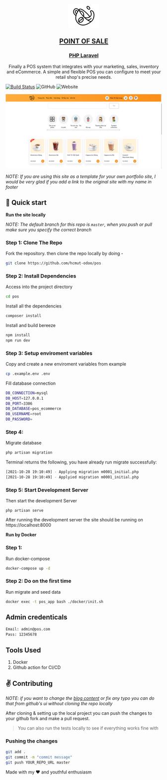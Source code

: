 <p align="center">
  <a href="https://buymee.herokuapp.com">
    <img alt="Buymee website" src="./public/images/logo/logo-2.png" width="100" />
    <h2 align="center">POINT OF SALE</h2>
    <h3 align="center">PHP Laravel</h3>
  </a>
</p> 
<p align="center">Finally a POS system that integrates with your marketing, sales, inventory and eCommerce. A simple and flexible POS you can configure to meet your retail shop's precise needs.</p>

[![Build Status](https://travis-ci.org/anuraghazra/anuraghazra.github.io.svg?branch=develop)](https://travis-ci.org/anuraghazra/anuraghazra.github.io)
![GitHub](https://img.shields.io/github/license/anuraghazra/anuraghazra.github.io)
![Website](https://img.shields.io/website?down_message=offline&label=site&up_message=online&url=http%3A%2F%2Fanuraghazra.github.io)


![Anurag Hazra Site Preview](./public/images/home/capture.PNG)


*NOTE: If you are using this site as a template for your own portfolio site, I would be very glad if you add a link to the original site with my name in footer*

## :rocket: Quick start

**Run the site locally**

_NOTE: The default branch for this repo is `master`, when you push or pull make sure you specify the correct branch_

### Step 1: Clone The Repo

Fork the repository. then clone the repo locally by doing -

```bash
git clone https://github.com/hcmut-odoo/pos
```

### Step 2: Install Dependencies

Access into the project directory

```bash
cd pos
```

Install all the dependencies
```bash
composer install
```

Install and build bereeze
```bash
npm install
npm run dev
```

### Step 3: Setup enviroment variables
Copy and create a new enviroment variables from example

```bash
cp .example.env .env
```

Fill database connection

```bash
DB_CONNECTION=mysql
DB_HOST=127.0.0.1
DB_PORT=3306
DB_DATABASE=pos_ecommerce
DB_USERNAME=root
DB_PASSWORD=
```

### Step 4:
Migrate database

```bash
php artisan migration
```

Terminal returns the following, you have already run migrate successfully:

```bash
[2021-10-28 19:10:49] - Applying migration m0001_initial.php
[2021-10-28 19:10:49] - Applyied migration m0001_initial.php
```

### Step 5: Start Development Server

Then start the development Server
```
php artisan serve
```
After running the development server the site should be running on https://localhost:8000

**Run by Docker**

### Step 1:
Run docker-compose

```bash
docker-compose up -d
```

### Step 2: Do on the first time
Run migrate and seed data

```bash
docker exec -t pos_app bash ./docker/init.sh
```


## Admin credenticals

```bash
Email: admin@pos.com
Pass: 12345678
```
## Tools Used

1. Docker
2. Github action for CI/CD

## :v: Contributing

*NOTE: if you want to change the [blog content](./content) or fix any typo you can do that from github's ui without cloning the repo locally*

After cloning & setting up the local project you can push the changes to your github fork and make a pull request.

> You can also run the tests locally to see if everything works fine with

### Pushing the changes

```bash
git add .
git commit -m "commit message"
git push YOUR_REPO_URL master
```

Made with my :heart: and youthful enthusiasm
